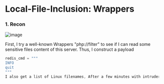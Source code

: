 # Local-File-Inclusion: Wrappers
### 1. Recon

![image](https://user-images.githubusercontent.com/106916011/179256914-37030c33-4e06-4db5-8c48-f33b7af78912.png)

First, I try a well-known Wrappers "php://filter" to see if I can read some sensitive files content of this server. Thus, I construct a payload

```powershell
redis_cmd = """
INFO
quit
"""
I also get a list of Linux filenames, After a few minutes with intruder the result 
